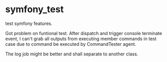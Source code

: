 # symfony_test
test symfony features.

Got problem on funtional test. After dispatch and trigger console terminate event, I can't grab all outputs from executing member commands in test case due to command be executed by CommandTester agent.

The log job might be better and shall separate to another class.

